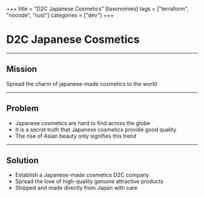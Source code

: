 +++
title = "D2C Japanese Cosmetics"
[taxonomies]
tags = ["terraform", "nocode", "rust"]
categories = ["dev"]
+++

# D2C Japanese Cosmetics

---

## Mission

Spread the charm of japanese-made cosmetics to the world

---

## Problem

- Japanese cosmetics are hard to find across the globe
- It is a secret truth that Japanese cosmetics provide good quality
- The rise of Asian beauty only signifies this trend

---

## Solution

- Establish a Japanese-made cosmetics D2C company
- Spread the love of high-quality genuine attractive products
- Shipped and made directly from Japan with care
